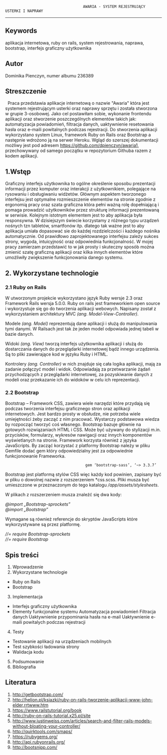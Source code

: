    
                                       AWARIA - SYSTEM REJESTRUJĄCY USTERKI I NAPRAWY
---------------------------------------------------------------------------------------------------------------------

## Keywords
aplikacja internetowa, ruby on rails, system rejestrowania, naprawa, bootstrap, interfejs graficzny użytkownika

## Autor
Dominika Pienczyn, numer albumu 236389

## Streszczenie

   Praca przedstawia aplikacje internetową o nazwie "Awaria" która jest systemem rejestrującym usterki oraz naprawy sprzętu i została stworzona w grupie 3-osobowej. Jako cel postawiłam sobie, wykonanie frontendu aplikacji oraz stworzenie poszczególnych elementów takich jak: automatyzacja powiadomień, filtracja danych, uaktywnienie resetowania hasła oraz e-maili powitalnych podczas rejestracji. Do stworzenia aplikacji wykorzystano system Linux, framework Ruby on Rails oraz Bootstrap a następnie wdrożono ją na serwer Heroku. Wgląd do szerszej dokumentacji możliwy jest pod adresem <https://github.com/dpienczyn/awaria1>, przechowywany od samego początku w repozytorium Githuba razem z kodem aplikacji.
  
## 1.Wstęp

   Graficzny interfejs użytkownika to ogólne określenie sposobu prezentacji informacji przez komputer oraz interakcji z użytkownikiem, polegające na rysowaniu i obsługiwaniu widżetów. Głównym aspektem tworzonego interfejsu jest optymalne rozmieszczenie elementów na stronie zgodnie z ergonomią pracy oraz szata graficzna która pełni ważną rolę dopełniającą i pomaga prowadzić użytkowników przez strukturę informacji prezentowaną w serwisie. Kolejnym istotnym elementem jest to aby aplikacja była responsywna. W dzisiejszym świecie korzystamy z różnego typu urządzeń nośnych tzn tabletów, smartfonów itp. dlatego tak ważne jest to aby aplikacja umiała dopasować sie do każdej rozdzielczości i każdego nośnika automatycznie. Od prawidłowo zaprojektowanego interfejsu zależy sukces strony, wygoda, intuicyjność oraz odpowiednia funkcjonalność. 
   W mojej pracy zamierzam przedstawić to w jak prosty i skuteczny sposób można zmienić szatę graficzną aplikacji oraz kilka innych elementów które umożliwiły zwiększenie funkcjonowania danego systemu.
   
## 2.  Wykorzystane technologie

### 2.1  Ruby on Rails
W utworzonym projekcie wykorzystano język Ruby wersje 2.3 oraz Framework Rails wersja 5.0.0. Ruby on rails jest frameworkiem open source i wykorzystuje się go do tworzenia aplikacji webowych. Napisany został z wykorzystaniem architektury MVC *(ang. Model-View-Controller)*.

Modele *(ang. Model)*  reprezentują dane aplikacji  i służą do manipulowania tymi danymi. W Railsach jest tak że jeden model odpowiada jednej tabeli w bazie danych.</br>

Widoki *(ang. View)* tworzą interfejs użytkownika aplikacji i służą do dostarczania danych do przeglądarki internetowej bądź innego urządzenia. Są to pliki zawierające kod w języku Ruby i HTML.</br>

Kontrolery *(ang. Controller)* w nich znajduje się cała logika aplikacji, mają za zadanie połączyć model i widok. Odpowiadają za przetwarzanie żądań przychodzących z przeglądarki internetowej, za pozyskiwanie danych z modeli oraz przekazanie ich do widoków w celu ich reprezentacji. </br>

### 2.2 Bootstrap

Bootstrap – Framework CSS, zawiera wiele narzędzi które przydają się podczas tworzenia interfejsu graficznego stron oraz aplikacji internetowych. Jest bardzo prosty w obsłudze, nie potrzeba wiele umiejętności żeby zacząć z nim pracować. Wystarczy podstawowa wiedza by rozpocząć tworzyć coś własnego. Bootstrap bazuje głównie na gotowych rozwiązaniach HTML i CSS. Może być używany do stylizacji m.in. przycisków, formularzy, wykresów nawigacji oraz innych komponentów wyświetlanych na stronie. Framework korzysta również z języka JavaScripts. By zacząć korzystać z platformy Bootstrap należy w pliku Gemfile dodać gem który odpowiedzialny jest za odpowiednie funkcjonowanie Frameworka.</br>

                                        gem ‘bootstrap-sass’, ‘~> 3.3.7’

Bootstrap jest platformą stylów CSS więc każdy kod powinien, zapisany być w pliku o dowolnej nazwie z rozszerzeniem *css.scss. Pliki musza być umieszczone w przeznaczonym do tego katalogu */app/assets/stylesheets*.</br>

W plikach z rozszerzeniem musza znaleźć się dwa kody:</br>

*@import „Bootstrap-sprockets”*</br>
*@import „Bootstrap”*</br>

Wymagane są również referencje do skryptów JavaScripts które wykorzystywane są przez platformę.</br>

*//= require Bootstrap-sprockets*</br>
*//= require Bootstrap*</br>


   
## Spis treści
1. Wprowadzenie
2. Wykorzystane technologie
* Ruby on Rails
* Bootstrap
3. Implementacja
* Interfejs graficzny użytkownika
* Elementy funkcjonalne systemu
 Automatyzacja powiadomień
 Filtracja danych
 Uaktywnienie przypominania hasła na e-mail
 Uaktywnienie e-maili powitalych podczas rejestracji
4. Testy
* Testowanie aplikacji na urządzeniach mobilnych
* Test szybkości ładowania strony
* Walidacja kodu
5. Podsumowanie
6. Bibliografia


## Literatura

1. http://getbootstrap.com/
2. http://helion.pl/ksiazki/ruby-on-rails-tworzenie-aplikacji-www-john-elder,rrtwww.htm
3. https://www.railstutorial.org/book
4. http://ruby-on-rails-tutorial.x25.pl/site
5. http://www.justinweiss.com/articles/search-and-filter-rails-models-without-bloating-your-controller/
6. http://quirktools.com/smaps/
7. https://rubygems.org/
8. http://api.rubyonrails.org/
9. http://bootsnipp.com/ 
